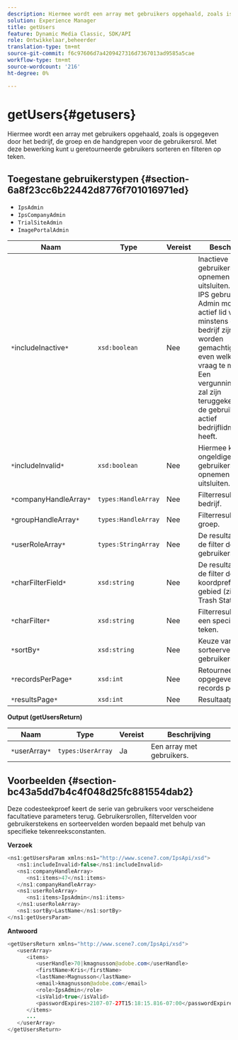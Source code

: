 ```yaml
---
description: Hiermee wordt een array met gebruikers opgehaald, zoals is opgegeven door het bedrijf, de groep en de handgrepen voor de gebruikersrol. Met deze bewerking kunt u geretourneerde gebruikers sorteren en filteren op teken.
solution: Experience Manager
title: getUsers
feature: Dynamic Media Classic, SDK/API
role: Ontwikkelaar,beheerder
translation-type: tm+mt
source-git-commit: f6c97606d7a4209427316d7367013ad9585a5cae
workflow-type: tm+mt
source-wordcount: '216'
ht-degree: 0%

---
```



# getUsers{#getusers}

Hiermee wordt een array met gebruikers opgehaald, zoals is opgegeven door het bedrijf, de groep en de handgrepen voor de gebruikersrol. Met deze bewerking kunt u geretourneerde gebruikers sorteren en filteren op teken.

## Toegestane gebruikerstypen {#section-6a8f23cc6b22442d8776f701016971ed}

* `IpsAdmin`
* `IpsCompanyAdmin`
* `TrialSiteAdmin`
* `ImagePortalAdmin`


| Naam | Type | Vereist | Beschrijving |
|---|---|---|---|
| `*`includeInactive`*` | `xsd:boolean` | Nee | Inactieve gebruikers opnemen of uitsluiten. De niet-IPS gebruikers Admin moeten een actief lid van minstens één bedrijf zijn om worden gemachtigd om het even welke API vraag te maken. Een vergunningsfout zal zijn teruggekeerd als de gebruiker geen actief bedrijflidmaatschap heeft. |
| `*`includeInvalid`*` | `xsd:boolean` | Nee | Hiermee kunt u ongeldige gebruikers opnemen in- of uitsluiten. |
| `*`companyHandleArray`*` | `types:HandleArray` | Nee | Filterresultaten per bedrijf. |
| `*`groupHandleArray`*` | `types:HandleArray` | Nee | Filterresultaten per groep. |
| `*`userRoleArray`*` | `types:StringArray` | Nee | De resultaten van de filter door gebruikersrol. |
| `*`charFilterField`*` | `xsd:string` | Nee | De resultaten van de filter door de koordprefix van het gebied (zie [!DNL Trash State).] |
| `*`charFilter`*` | `xsd:string` | Nee | Filterresultaten met een specifiek teken. |
| `*`sortBy`*` | `xsd:string` | Nee | Keuze van sorteervelden voor gebruikers. |
| `*`recordsPerPage`*` | `xsd:int` | Nee | Retourneert het opgegeven aantal records per pagina. |
| `*`resultsPage`*` | `xsd:int` | Nee | Resultaatpagina. |

**Output (getUsersReturn)**

| Naam | Type | Vereist | Beschrijving |
|---|---|---|---|
| `*`userArray`*` | `types:UserArray` | Ja | Een array met gebruikers. |

## Voorbeelden {#section-bc43a5dd7b4c4f048d25fc881554dab2}

Deze codesteekproef keert de serie van gebruikers voor verscheidene facultatieve parameters terug. Gebruikersrollen, filtervelden voor gebruikerstekens en sorteervelden worden bepaald met behulp van specifieke tekenreeksconstanten.

**Verzoek**

```java
<ns1:getUsersParam xmlns:ns1="http://www.scene7.com/IpsApi/xsd">
   <ns1:includeInvalid>false</ns1:includeInvalid>
   <ns1:companyHandleArray>
      <ns1:items>47</ns1:items>
   </ns1:companyHandleArray>
   <ns1:userRoleArray>
      <ns1:items>IpsAdmin</ns1:items>
   </ns1:userRoleArray>
   <ns1:sortBy>LastName</ns1:sortBy>
</ns1:getUsersParam>
```

**Antwoord**

```java
<getUsersReturn xmlns="http://www.scene7.com/IpsApi/xsd">
   <userArray>
      <items>
         <userHandle>70|kmagnusson@adobe.com</userHandle>
         <firstName>Kris</firstName>
         <lastName>Magnusson</lastName>
         <email>kmagnusson@adobe.com</email>
         <role>IpsAdmin</role>
         <isValid>true</isValid>
         <passwordExpires>2107-07-27T15:18:15.816-07:00</passwordExpires>
      </items>
      ...
   </userArray>
</getUsersReturn>
```

